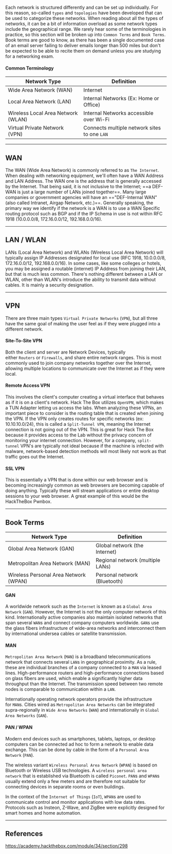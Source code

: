 Each network is structured differently and can be set up individually. For this reason, so-called `types` and `topologies` have been developed that can be used to categorize these networks. When reading about all the types of networks, it can be a bit of information overload as some network types include the geographical range. We rarely hear some of the terminologies in practice, so this section will be broken up into `Common Terms` and `Book Terms`. Book terms are good to know, as there has been a single documented case of an email server failing to deliver emails longer than 500 miles but don't be expected to be able to recite them on demand unless you are studying for a networking exam.

#### Common Terminology

|**Network Type**|**Definition**|
|---|---|
|Wide Area Network (WAN)|Internet|
|Local Area Network (LAN)|Internal Networks (Ex: Home or Office)|
|Wireless Local Area Network (WLAN)|Internal Networks accessible over Wi-Fi|
|Virtual Private Network (VPN)|Connects multiple network sites to one `LAN`|

---

## WAN

The WAN (Wide Area Network) is commonly referred to as `The Internet`. When dealing with networking equipment, we'll often have a WAN Address and LAN Address. The WAN one is the address that is generally accessed by the Internet. That being said, it is not inclusive to the Internet; ==a DEF-WAN is just a large number of LANs joined together==. Many large companies or government agencies will have an =="DEF-Internal WAN" (also called Intranet, Airgap Network, etc.)==. Generally speaking, the primary way we identify if the network is a WAN is to use a WAN Specific routing protocol such as BGP and if the IP Schema in use is not within RFC 1918 (10.0.0.0/8, 172.16.0.0/12, 192.168.0.0/16).

---

## LAN / WLAN

LANs (Local Area Network) and WLANs (Wireless Local Area Network) will typically assign IP Addresses designated for local use (RFC 1918, 10.0.0.0/8, 172.16.0.0/12, 192.168.0.0/16). In some cases, like some colleges or hotels, you may be assigned a routable (internet) IP Address from joining their LAN, but that is much less common. There's nothing different between a LAN or WLAN, other than WLAN's introduce the ability to transmit data without cables. It is mainly a security designation.

---

## VPN

There are three main types `Virtual Private Networks` (`VPN`), but all three have the same goal of making the user feel as if they were plugged into a different network.

#### Site-To-Site VPN

Both the client and server are Network Devices, typically either `Routers` or `Firewalls`, and share entire network ranges. This is most commonly used to join company networks together over the Internet, allowing multiple locations to communicate over the Internet as if they were local.

#### Remote Access VPN

This involves the client's computer creating a virtual interface that behaves as if it is on a client's network. Hack The Box utilizes `OpenVPN`, which makes a TUN Adapter letting us access the labs. When analyzing these VPNs, an important piece to consider is the routing table that is created when joining the VPN. If the VPN only creates routes for specific networks (ex: 10.10.10.0/24), this is called a `Split-Tunnel VPN`, meaning the Internet connection is not going out of the VPN. This is great for Hack The Box because it provides access to the Lab without the privacy concern of monitoring your internet connection. However, for a company, `split-tunnel` VPN's are typically not ideal because if the machine is infected with malware, network-based detection methods will most likely not work as that traffic goes out the Internet.

#### SSL VPN

This is essentially a VPN that is done within our web browser and is becoming increasingly common as web browsers are becoming capable of doing anything. Typically these will stream applications or entire desktop sessions to your web browser. A great example of this would be the HackTheBox Pwnbox.

---

## Book Terms

|Network Type|Definition|
|---|---|
|Global Area Network (GAN)|Global network (the Internet)|
|Metropolitan Area Network (MAN)|Regional network (multiple LANs)|
|Wireless Personal Area Network (WPAN)|Personal network (Bluetooth)|

#### GAN

A worldwide network such as the `Internet` is known as a `Global Area Network` (`GAN`). However, the Internet is not the only computer network of this kind. Internationally active companies also maintain isolated networks that span several `WAN`s and connect company computers worldwide. `GAN`s use the glass fibers infrastructure of wide-area networks and interconnect them by international undersea cables or satellite transmission.

#### MAN

`Metropolitan Area Network` (`MAN`) is a broadband telecommunications network that connects several `LAN`s in geographical proximity. As a rule, these are individual branches of a company connected to a `MAN` via leased lines. High-performance routers and high-performance connections based on glass fibers are used, which enable a significantly higher data throughput than the Internet. The transmission speed between two remote nodes is comparable to communication within a `LAN`.

Internationally operating network operators provide the infrastructure for `MAN`s. Cities wired as `Metropolitan Area Networks` can be integrated supra-regionally in `Wide Area Networks` (`WAN`) and internationally in `Global Area Networks` (`GAN`).

#### PAN / WPAN

Modern end devices such as smartphones, tablets, laptops, or desktop computers can be connected ad hoc to form a network to enable data exchange. This can be done by cable in the form of a `Personal Area Network` (`PAN`).

The wireless variant `Wireless Personal Area Network` (`WPAN`) is based on Bluetooth or Wireless USB technologies. A `wireless personal area network` that is established via Bluetooth is called `Piconet`. `PAN`s and `WPAN`s usually extend only a few meters and are therefore not suitable for connecting devices in separate rooms or even buildings.

In the context of the `Internet of Things` (`IoT`), `WPAN`s are used to communicate control and monitor applications with low data rates. Protocols such as Insteon, Z-Wave, and ZigBee were explicitly designed for smart homes and home automation.


---

## References

https://academy.hackthebox.com/module/34/section/298